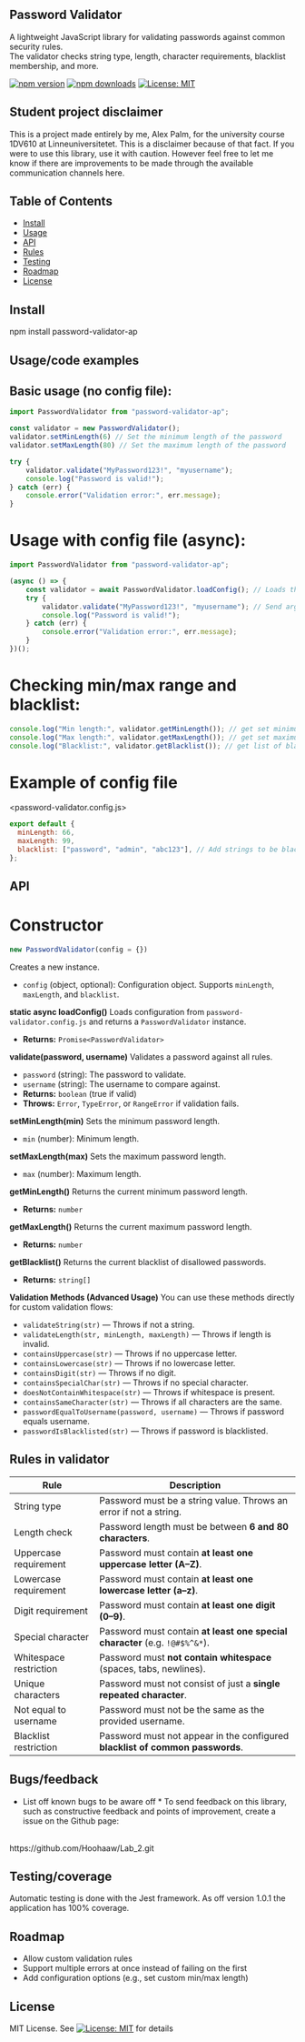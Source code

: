 ## Password Validator ## 
A lightweight JavaScript library for validating passwords against common security rules.  
The validator checks string type, length, character requirements, blacklist membership, and more.

[![npm version](https://img.shields.io/npm/v/password-validator-ap.svg)](https://www.npmjs.com/package/password-validator-ap)
[![npm downloads](https://img.shields.io/npm/dt/password-validator-ap.svg)](https://www.npmjs.com/package/password-validator-ap)
[![License: MIT](https://img.shields.io/badge/License-MIT-yellow.svg)](./LICENSE)

## Student project disclaimer ##
This is a project made entirely by me, Alex Palm, for the university course 1DV610 at Linneuniversitetet. This is a disclaimer because of that fact. If you were to use this library, use it with caution. However feel free to let me know if there are improvements to be made through the available communication channels here.

## Table of Contents
- [Install](#install)
- [Usage](#usagecode-examples)
- [API](#api)
- [Rules](#rules-in-validator)
- [Testing](#testingcoverage)
- [Roadmap](#roadmap)
- [License](#license)

## Install ## 
npm install password-validator-ap

## Usage/code examples ## 

## Basic usage (no config file): ##

```js
import PasswordValidator from "password-validator-ap";

const validator = new PasswordValidator(); 
validator.setMinLength(6) // Set the minimum length of the password
validator.setMaxLength(80) // Set the maximum length of the password

try {
	validator.validate("MyPassword123!", "myusername");
	console.log("Password is valid!");
} catch (err) {
	console.error("Validation error:", err.message);
}
```

# Usage with config file (async): #

```js
import PasswordValidator from "password-validator-ap";

(async () => {
	const validator = await PasswordValidator.loadConfig(); // Loads the config file if present
	try {
		validator.validate("MyPassword123!", "myusername"); // Send arguments for validation
		console.log("Password is valid!");
	} catch (err) {
		console.error("Validation error:", err.message);
	}
})();
```

# Checking min/max range and blacklist: #

```js
console.log("Min length:", validator.getMinLength()); // get set minimum length for valid password
console.log("Max length:", validator.getMaxLength()); // get set maximum length for valid password
console.log("Blacklist:", validator.getBlacklist()); // get list of blacklisted passwords
```

# Example of config file #
<password-validator.config.js>
```js
export default {
  minLength: 66,
  maxLength: 99,
  blacklist: ["password", "admin", "abc123"], // Add strings to be blacklisted or import array with strings
};
```

## API ##

# Constructor #
```js
new PasswordValidator(config = {})
```
Creates a new instance.
- <code>config</code> (object, optional): Configuration object. Supports <code>minLength</code>, <code>maxLength</code>, and <code>blacklist</code>.

<b>static async loadConfig()</b>
Loads configuration from <code>password-validator.config.js</code> and returns a <code>PasswordValidator</code> instance.
- <b>Returns:</b> <code>Promise&lt;PasswordValidator&gt;</code>

<b>validate(password, username)</b>
Validates a password against all rules.
- <code>password</code> (string): The password to validate.
- <code>username</code> (string): The username to compare against.
- <b>Returns:</b> <code>boolean</code> (true if valid)
- <b>Throws:</b> <code>Error</code>, <code>TypeError</code>, or <code>RangeError</code> if validation fails.

<b>setMinLength(min)</b>
Sets the minimum password length.
- <code>min</code> (number): Minimum length.

<b>setMaxLength(max)</b>
Sets the maximum password length.
- <code>max</code> (number): Maximum length.

<b>getMinLength()</b>
Returns the current minimum password length.
- <b>Returns:</b> <code>number</code>

<b>getMaxLength()</b>
Returns the current maximum password length.
- <b>Returns:</b> <code>number</code>

<b>getBlacklist()</b>
Returns the current blacklist of disallowed passwords.
- <b>Returns:</b> <code>string[]</code>

<b>Validation Methods (Advanced Usage)</b>
You can use these methods directly for custom validation flows:
- <code>validateString(str)</code> — Throws if not a string.
- <code>validateLength(str, minLength, maxLength)</code> — Throws if length is invalid.
- <code>containsUppercase(str)</code> — Throws if no uppercase letter.
- <code>containsLowercase(str)</code> — Throws if no lowercase letter.
- <code>containsDigit(str)</code> — Throws if no digit.
- <code>containsSpecialChar(str)</code> — Throws if no special character.
- <code>doesNotContainWhitespace(str)</code> — Throws if whitespace is present.
- <code>containsSameCharacter(str)</code> — Throws if all characters are the same.
- <code>passwordEqualToUsername(password, username)</code> — Throws if password equals username.
- <code>passwordIsBlacklisted(str)</code> — Throws if password is blacklisted.


## Rules in validator ##

| Rule                   | Description                                                                 |
|------------------------|-----------------------------------------------------------------------------|
| String type            | Password must be a string value. Throws an error if not a string.           |
| Length check           | Password length must be between **6 and 80 characters**.                    |
| Uppercase requirement  | Password must contain **at least one uppercase letter (A–Z)**.              |
| Lowercase requirement  | Password must contain **at least one lowercase letter (a–z)**.              |
| Digit requirement      | Password must contain **at least one digit (0–9)**.                         |
| Special character      | Password must contain **at least one special character** (e.g. `!@#$%^&*`). |
| Whitespace restriction | Password must **not contain whitespace** (spaces, tabs, newlines).          |
| Unique characters      | Password must not consist of just a **single repeated character**.          |
| Not equal to username  | Password must not be the same as the provided username.                     |
| Blacklist restriction  | Password must not appear in the configured **blacklist of common passwords**.|


## Bugs/feedback ## 
* List off known bugs to be aware off *
To send feedback on this library, such as constructive feedback and points of improvement, create a issue on the Github page:
<br>
https://github.com/Hoohaaw/Lab_2.git
<br>

## Testing/coverage ## 
Automatic testing is done with the Jest framework. As off version 1.0.1 the application has 100% coverage. 

## Roadmap ## 
- Allow custom validation rules
- Support multiple errors at once instead of failing on the first
- Add configuration options (e.g., set custom min/max length)

## License ## 
MIT License. See [![License: MIT](https://img.shields.io/badge/License-MIT-yellow.svg)](./LICENSE)
 for details
